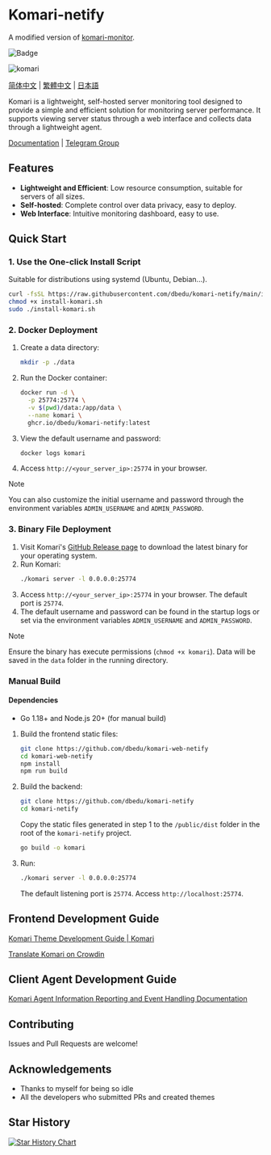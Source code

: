 
# Komari-netify
A modified version of [komari-monitor](https://github.com/komari-monitor/komari).

![Badge](https://hitscounter.dev/api/hit?url=https%3A%2F%2Fgithub.com%2Fdbedu%2Fkomari-netify&label=&icon=github&color=%23a370f7&message=&style=flat&tz=UTC)

![komari](https://socialify.git.ci/dbedu/komari-netify/image?description=1&font=Inter&forks=1&issues=1&language=1&logo=https%3A%2F%2Fraw.githubusercontent.com%2Fdbedu%2Fkomari-web%2Fd54ce1288df41ead08aa19f8700186e68028a889%2Fpublic%2Ffavicon.png&name=1&owner=1&pattern=Plus&pulls=1&stargazers=1&theme=Auto)

[简体中文](./docs/README_zh.md) | [繁體中文](./docs/README_zh-TW.md) | [日本語](./docs/README_ja.md)

Komari is a lightweight, self-hosted server monitoring tool designed to provide a simple and efficient solution for monitoring server performance. It supports viewing server status through a web interface and collects data through a lightweight agent.

[Documentation](https://komari-document.pages.dev/) | [Telegram Group](https://t.me/komari_monitor)

## Features
- **Lightweight and Efficient**: Low resource consumption, suitable for servers of all sizes.
- **Self-hosted**: Complete control over data privacy, easy to deploy.
- **Web Interface**: Intuitive monitoring dashboard, easy to use.

## Quick Start

### 1. Use the One-click Install Script
Suitable for distributions using systemd (Ubuntu, Debian...).
```bash
curl -fsSL https://raw.githubusercontent.com/dbedu/komari-netify/main/install-komari.sh -o install-komari.sh
chmod +x install-komari.sh
sudo ./install-komari.sh
```

### 2. Docker Deployment
1. Create a data directory:
   ```bash
   mkdir -p ./data
   ```
2. Run the Docker container:
   ```bash
   docker run -d \
     -p 25774:25774 \
     -v $(pwd)/data:/app/data \
     --name komari \
     ghcr.io/dbedu/komari-netify:latest
   ```
3. View the default username and password:
   ```bash
   docker logs komari
   ```
4. Access `http://<your_server_ip>:25774` in your browser.

> [!NOTE]
> You can also customize the initial username and password through the environment variables `ADMIN_USERNAME` and `ADMIN_PASSWORD`.

### 3. Binary File Deployment
1. Visit Komari's [GitHub Release page](https://github.com/dbedu/komari-netify/releases) to download the latest binary for your operating system.
2. Run Komari:
   ```bash
   ./komari server -l 0.0.0.0:25774
   ```
3. Access `http://<your_server_ip>:25774` in your browser. The default port is `25774`.
4. The default username and password can be found in the startup logs or set via the environment variables `ADMIN_USERNAME` and `ADMIN_PASSWORD`.

> [!NOTE]
> Ensure the binary has execute permissions (`chmod +x komari`). Data will be saved in the `data` folder in the running directory.


### Manual Build

#### Dependencies

- Go 1.18+ and Node.js 20+ (for manual build)

1. Build the frontend static files:
   ```bash
   git clone https://github.com/dbedu/komari-web-netify
   cd komari-web-netify
   npm install
   npm run build
   ```
2. Build the backend:
   ```bash
   git clone https://github.com/dbedu/komari-netify
   cd komari-netify
   ```
   Copy the static files generated in step 1 to the `/public/dist` folder in the root of the `komari-netify` project.
   ```bash 
   go build -o komari
   ```
4. Run:
   ```bash
   ./komari server -l 0.0.0.0:25774
   ```
   The default listening port is `25774`. Access `http://localhost:25774`.

## Frontend Development Guide
[Komari Theme Development Guide | Komari](https://komari-document.pages.dev/dev/theme.html)

[Translate Komari on Crowdin](https://crowdin.com/project/komari/invite?h=cd051bf172c9a9f7f1360e87ffb521692507706)

## Client Agent Development Guide
[Komari Agent Information Reporting and Event Handling Documentation](https://komari-document.pages.dev/dev/agent.html)

## Contributing
Issues and Pull Requests are welcome!

## Acknowledgements
 - Thanks to myself for being so idle
 - All the developers who submitted PRs and created themes

## Star History

[![Star History Chart](https://api.star-history.com/svg?repos=dbedu/komari-netify&type=Date)](https://www.star-history.com/#dbedu/komari-netify&Date)


